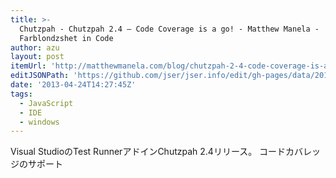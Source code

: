 ```yaml
---
title: >-
  Chutzpah - Chutzpah 2.4 – Code Coverage is a go! - Matthew Manela -
  Farblondzshet in Code
author: azu
layout: post
itemUrl: 'http://matthewmanela.com/blog/chutzpah-2-4-code-coverage-is-a-go/'
editJSONPath: 'https://github.com/jser/jser.info/edit/gh-pages/data/2013/04/index.json'
date: '2013-04-24T14:27:45Z'
tags:
  - JavaScript
  - IDE
  - windows
---
```

Visual StudioのTest RunnerアドインChutzpah 2.4リリース。
コードカバレッジのサポート
